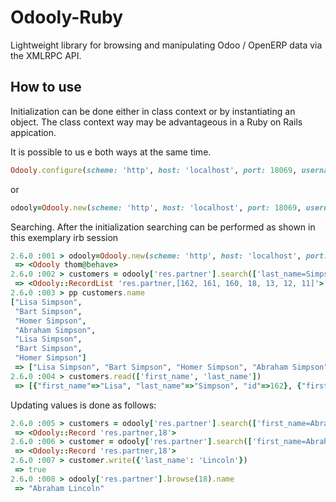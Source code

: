 Odooly-Ruby
===========

Lightweight library for browsing and manipulating Odoo / OpenERP data via the XMLRPC API.


How to use
------------

Initialization can be done either in class context or by instantiating an object. The class context way may be advantageous in a Ruby on Rails appication.

It is possible to us e both ways at the same time.

```ruby
Odooly.configure(scheme: 'http', host: 'localhost', port: 18069, username: 'thom', password: 'thom', database: 'behave')
```

or

```ruby
odooly=Odooly.new(scheme: 'http', host: 'localhost', port: 18069, username: 'thom', password: 'thom', database: 'behave')
```


Searching. After the initialization searching can be performed as shown in this exemplary irb session

```ruby
2.6.0 :001 > odooly=Odooly.new(scheme: 'http', host: 'localhost', port: 18069, username: 'thom', password: 'thom', database: 'behave')
 => <Odooly thom@behave>
2.6.0 :002 > customers = odooly['res.partner'].search(['last_name=Simpson'])
 => <Odooly::RecordList 'res.partner,[162, 161, 160, 18, 13, 12, 11]'>
2.6.0 :003 > pp customers.name
["Lisa Simpson",
 "Bart Simpson",
 "Homer Simpson",
 "Abraham Simpson",
 "Lisa Simpson",
 "Bart Simpson",
 "Homer Simpson"]
 => ["Lisa Simpson", "Bart Simpson", "Homer Simpson", "Abraham Simpson", "Lisa Simpson", "Bart Simpson", "Homer Simpson"]
2.6.0 :004 > customers.read(['first_name', 'last_name'])
 => [{"first_name"=>"Lisa", "last_name"=>"Simpson", "id"=>162}, {"first_name"=>"Bart", "last_name"=>"Simpson", "id"=>161}, {"first_name"=>"Homer", "last_name"=>"Simpson", "id"=>160}, {"first_name"=>"Abraham", "last_name"=>"Simpson", "id"=>18}, {"first_name"=>"Lisa", "last_name"=>"Simpson", "id"=>13}, {"first_name"=>"Bart", "last_name"=>"Simpson", "id"=>12}, {"first_name"=>"Homer", "last_name"=>"Simpson", "id"=>11}]
```

Updating values is done as follows:

```ruby
2.6.0 :005 > customers = odooly['res.partner'].search(['first_name=Abraham', 'last_name=Simpson'])[0]
 => <Odooly::Record 'res.partner,18'>
2.6.0 :006 > customer = odooly['res.partner'].search(['first_name=Abraham', 'last_name=Simpson'])[0]
 => <Odooly::Record 'res.partner,18'>
2.6.0 :007 > customer.write({'last_name': 'Lincoln'})
 => true
2.6.0 :008 > odooly['res.partner'].browse(18).name
 => "Abraham Lincoln"
```
